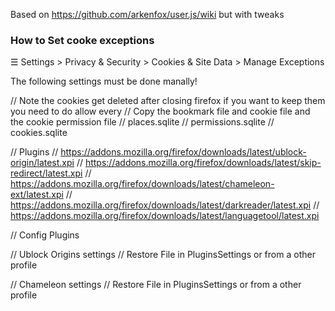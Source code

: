 Based on https://github.com/arkenfox/user.js/wiki but with tweaks

### How to Set cooke exceptions
☰ Settings > Privacy & Security > Cookies & Site Data > Manage Exceptions

The following settings must be done manally!

// Note the cookies get deleted after closing firefox if you want to keep them you need to do allow every
// Copy the bookmark file and cookie file and the cookie permission file
// places.sqlite
// permissions.sqlite
// cookies.sqlite

// Plugins
// https://addons.mozilla.org/firefox/downloads/latest/ublock-origin/latest.xpi
// https://addons.mozilla.org/firefox/downloads/latest/skip-redirect/latest.xpi
// https://addons.mozilla.org/firefox/downloads/latest/chameleon-ext/latest.xpi
// https://addons.mozilla.org/firefox/downloads/latest/darkreader/latest.xpi
// https://addons.mozilla.org/firefox/downloads/latest/languagetool/latest.xpi

// Config Plugins

// Ublock Origins settings
// Restore File in PluginsSettings or from a other profile

// Chameleon settings
// Restore File in PluginsSettings or from a other profile